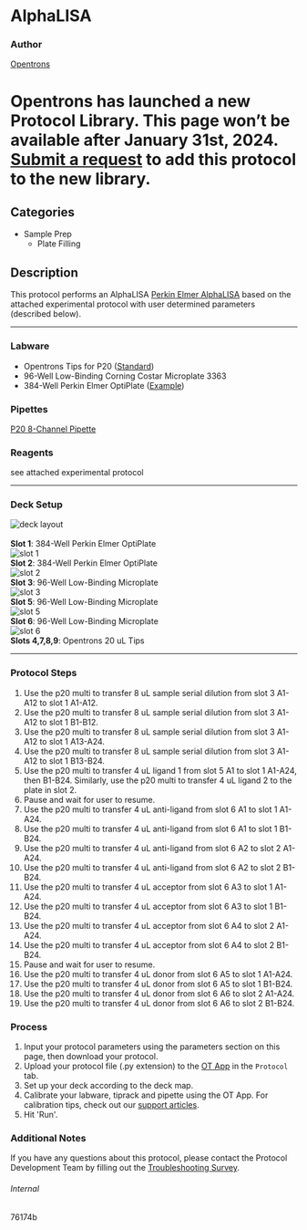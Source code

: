 # AlphaLISA

### Author
[Opentrons](https://opentrons.com/)



# Opentrons has launched a new Protocol Library. This page won’t be available after January 31st, 2024. [Submit a request](https://docs.google.com/forms/d/e/1FAIpQLSdYYp9QCKow4nn0KlCVsMS3HX0eJ0N9O7-erajKvcpT0lWbSg/viewform) to add this protocol to the new library.

## Categories
* Sample Prep
	* Plate Filling

## Description
This protocol performs an AlphaLISA [Perkin Elmer AlphaLISA](https://resources.perkinelmer.com/lab-solutions/resources/docs/GDE_Quick_AlphaLISA_conversion.pdf) based on the attached experimental protocol with user determined parameters (described below).



---



### Labware
* Opentrons Tips for P20 ([Standard](https://shop.opentrons.com/opentrons-300ul-tips-1000-refills/))
* 96-Well Low-Binding Corning Costar Microplate 3363
* 384-Well Perkin Elmer OptiPlate ([Example](https://shop.opentrons.com/nest-0-1-ml-96-well-pcr-plate-full-skirt/))


### Pipettes
[P20 8-Channel Pipette](https://shop.opentrons.com/8-channel-electronic-pipette/)

### Reagents
see attached experimental protocol

---

### Deck Setup
![deck layout](https://opentrons-protocol-library-website.s3.amazonaws.com/custom-README-images/76174b/screenshot-deck-statementofwork.png)
</br>
</br>
**Slot 1**: 384-Well Perkin Elmer OptiPlate </br>
![slot 1](https://opentrons-protocol-library-website.s3.amazonaws.com/custom-README-images/76174b/screenshot-slot1-statementofwork.png) </br>
**Slot 2**: 384-Well Perkin Elmer OptiPlate </br>
![slot 2](https://opentrons-protocol-library-website.s3.amazonaws.com/custom-README-images/76174b/screenshot-slot2-statementofwork.png) </br>
**Slot 3**: 96-Well Low-Binding Microplate </br>
![slot 3](https://opentrons-protocol-library-website.s3.amazonaws.com/custom-README-images/76174b/screenshot-slot3-statementofwork.png) </br>
**Slot 5**: 96-Well Low-Binding Microplate </br>
![slot 5](https://opentrons-protocol-library-website.s3.amazonaws.com/custom-README-images/76174b/screenshot-slot5-statementofwork.png) </br>
**Slot 6**: 96-Well Low-Binding Microplate </br>
![slot 6](https://opentrons-protocol-library-website.s3.amazonaws.com/custom-README-images/76174b/screenshot-slot6-statementofwork.png) </br>
**Slots 4,7,8,9**: Opentrons 20 uL Tips


---

### Protocol Steps
1. Use the p20 multi to transfer 8 uL sample serial dilution from slot 3 A1-A12 to slot 1 A1-A12.
2. Use the p20 multi to transfer 8 uL sample serial dilution from slot 3 A1-A12 to slot 1 B1-B12.
3. Use the p20 multi to transfer 8 uL sample serial dilution from slot 3 A1-A12 to slot 1 A13-A24.
4. Use the p20 multi to transfer 8 uL sample serial dilution from slot 3 A1-A12 to slot 1 B13-B24.
5. Use the p20 multi to transfer 4 uL ligand 1 from slot 5 A1 to slot 1 A1-A24, then B1-B24. Similarly, use the p20 multi to transfer 4 uL ligand 2 to the plate in slot 2.
6. Pause and wait for user to resume.
7. Use the p20 multi to transfer 4 uL anti-ligand from slot 6 A1 to slot 1 A1-A24.
8. Use the p20 multi to transfer 4 uL anti-ligand from slot 6 A1 to slot 1 B1-B24.
9. Use the p20 multi to transfer 4 uL anti-ligand from slot 6 A2 to slot 2 A1-A24.
10. Use the p20 multi to transfer 4 uL anti-ligand from slot 6 A2 to slot 2 B1-B24.
11. Use the p20 multi to transfer 4 uL acceptor from slot 6 A3 to slot 1 A1-A24.
12. Use the p20 multi to transfer 4 uL acceptor from slot 6 A3 to slot 1 B1-B24.
13. Use the p20 multi to transfer 4 uL acceptor from slot 6 A4 to slot 2 A1-A24.
14. Use the p20 multi to transfer 4 uL acceptor from slot 6 A4 to slot 2 B1-B24.
15. Pause and wait for user to resume.
16. Use the p20 multi to transfer 4 uL donor from slot 6 A5 to slot 1 A1-A24.
17. Use the p20 multi to transfer 4 uL donor from slot 6 A5 to slot 1 B1-B24.
18. Use the p20 multi to transfer 4 uL donor from slot 6 A6 to slot 2 A1-A24.
19. Use the p20 multi to transfer 4 uL donor from slot 6 A6 to slot 2 B1-B24.

### Process
1. Input your protocol parameters using the parameters section on this page, then download your protocol.
2. Upload your protocol file (.py extension) to the [OT App](https://opentrons.com/ot-app) in the `Protocol` tab.
3. Set up your deck according to the deck map.
4. Calibrate your labware, tiprack and pipette using the OT App. For calibration tips, check out our [support articles](https://support.opentrons.com/en/collections/1559720-guide-for-getting-started-with-the-ot-2).
5. Hit 'Run'.

### Additional Notes
If you have any questions about this protocol, please contact the Protocol Development Team by filling out the [Troubleshooting Survey](https://protocol-troubleshooting.paperform.co/).

###### Internal
76174b
